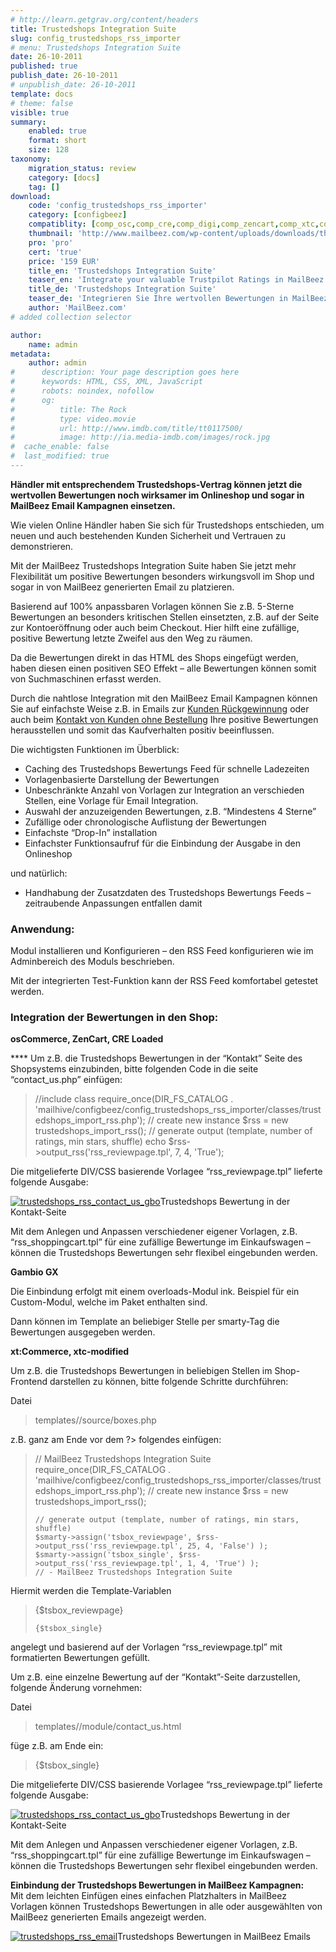 ```yaml
---
# http://learn.getgrav.org/content/headers
title: Trustedshops Integration Suite
slug: config_trustedshops_rss_importer
# menu: Trustedshops Integration Suite
date: 26-10-2011
published: true
publish_date: 26-10-2011
# unpublish_date: 26-10-2011
template: docs
# theme: false
visible: true
summary:
    enabled: true
    format: short
    size: 128
taxonomy:
    migration_status: review
    category: [docs]
    tag: []
download:
    code: 'config_trustedshops_rss_importer'
    category: [configbeez]
    compatiblity: [comp_osc,comp_cre,comp_digi,comp_zencart,comp_xtc,comp_gambio]
    thumbnail: 'http://www.mailbeez.com/wp-content/uploads/downloads/thumbnails/2011/10/icon_328.png'
    pro: 'pro'
    cert: 'true'
    price: '159 EUR'
    title_en: 'Trustedshops Integration Suite'
    teaser_en: 'Integrate your valuable Trustpilot Ratings in MailBeez Campaigs and your Storefront (SEO)'
    title_de: 'Trustedshops Integration Suite'
    teaser_de: 'Integrieren Sie Ihre wertvollen Bewertungen in MailBeez Kampagnen und den Shop (SEO)'
    author: 'MailBeez.com'
# added collection selector

author:
    name: admin
metadata:
    author: admin
#      description: Your page description goes here
#      keywords: HTML, CSS, XML, JavaScript
#      robots: noindex, nofollow
#      og:
#          title: The Rock
#          type: video.movie
#          url: http://www.imdb.com/title/tt0117500/
#          image: http://ia.media-imdb.com/images/rock.jpg
#  cache_enable: false
#  last_modified: true
---
```


**Händler mit entsprechendem Trustedshops-Vertrag können jetzt die wertvollen Bewertungen noch wirksamer im Onlineshop und sogar in MailBeez Email Kampagnen einsetzen.**

Wie vielen Online Händler haben Sie sich für Trustedshops entschieden, um neuen und auch bestehenden Kunden Sicherheit und Vertrauen zu demonstrieren.

Mit der MailBeez Trustedshops Integration Suite haben Sie jetzt mehr Flexibilität um positive Bewertungen besonders wirkungsvoll im Shop und sogar in von MailBeez generierten Email zu platzieren.

Basierend auf 100% anpassbaren Vorlagen können Sie z.B. 5-Sterne Bewertungen an besonders kritischen Stellen einsetzten, z.B. auf der Seite zur Kontoeröffnung oder auch beim Checkout. Hier hilft eine zufällige, positive Bewertung letzte Zweifel aus den Weg zu räumen.

Da die Bewertungen direkt in das HTML des Shops eingefügt werden, haben diesen einen positiven SEO Effekt – alle Bewertungen können somit von Suchmaschinen erfasst werden.

Durch die nahtlose Integration mit den MailBeez Email Kampagnen können Sie auf einfachste Weise z.B. in Emails zur [Kunden Rückgewinnung](http://www.mailbeez.com/documentation/mailbeez/winback_advanced/ "Winback Advanced") oder auch beim [Kontakt von Kunden ohne Bestellung](http://www.mailbeez.com/documentation/mailbeez/nopurchase_advanced/ "No Purchase Advanced") Ihre positive Bewertungen herausstellen und somit das Kaufverhalten positiv beeinflussen.

Die wichtigsten Funktionen im Überblick:

- Caching des Trustedshops Bewertungs Feed für schnelle Ladezeiten
- Vorlagenbasierte Darstellung der Bewertungen
- Unbeschränkte Anzahl von Vorlagen zur Integration an verschieden Stellen, eine Vorlage für Email Integration.
- Auswahl der anzuzeigenden Bewertungen, z.B. “Mindestens 4 Sterne”
- Zufällige oder chronologische Auflistung der Bewertungen
- Einfachste “Drop-In” installation
- Einfachster Funktionsaufruf für die Einbindung der Ausgabe in den Onlineshop

und natürlich:

- Handhabung der Zusatzdaten des Trustedshops Bewertungs Feeds – zeitraubende Anpassungen entfallen damit

### Anwendung:

Modul installieren und Konfigurieren – den RSS Feed konfigurieren wie im Adminbereich des Moduls beschrieben.

Mit der integrierten Test-Funktion kann der RSS Feed komfortabel getestet werden.

### Integration der Bewertungen in den Shop:

**osCommerce, ZenCart, CRE Loaded**

**** Um z.B. die Trustedshops Bewertungen in der “Kontakt” Seite des Shopsystems einzubinden, bitte folgenden Code in die seite “contact\_us.php” einfügen:

> //include class
>     require_once(DIR_FS_CATALOG . 'mailhive/configbeez/config_trustedshops_rss_importer/classes/trustedshops_import_rss.php');
>     // create new instance
>     $rss = new trustedshops_import_rss();
>     // generate output (template, number of ratings, min stars, shuffle)
>     echo $rss->output_rss('rss_reviewpage.tpl', 7, 4, 'True');

Die mitgelieferte DIV/CSS basierende Vorlagee “rss\_reviewpage.tpl” lieferte folgende Ausgabe:

[![](http://www.mailbeez.com/wp-content/uploads/2011/10/trustedshops_rss_contact_us_gbo-250x114.png "trustedshops_rss_contact_us_gbo")](http://www.mailbeez.com/wp-content/uploads/2011/10/trustedshops_rss_contact_us_gbo.png)Trustedshops Bewertung in der Kontakt-Seite

 

Mit dem Anlegen und Anpassen verschiedener eigener Vorlagen, z.B. “rss\_shoppingcart.tpl” für eine zufällige Bewertunge im Einkaufswagen – können die Trustedshops Bewertungen sehr flexibel eingebunden werden.

**Gambio GX**

Die Einbindung erfolgt mit einem overloads-Modul ink. Beispiel für ein Custom-Modul, welche im Paket enthalten sind.

Dann können im Template an beliebiger Stelle per smarty-Tag die Bewertungen ausgegeben werden.

**xt:Commerce, xtc-modified**

Um z.B. die Trustedshops Bewertungen in beliebigen Stellen im Shop-Frontend darstellen zu können, bitte folgende Schritte durchführen:

Datei

> templates//source/boxes.php

z.B. ganz am Ende vor dem ?> folgendes einfügen:

> // MailBeez Trustedshops Integration Suite
>     require_once(DIR_FS_CATALOG . 'mailhive/configbeez/config_trustedshops_rss_importer/classes/trustedshops_import_rss.php');
>     // create new instance
>     $rss = new trustedshops_import_rss();
>     
>     // generate output (template, number of ratings, min stars, shuffle)
>     $smarty->assign('tsbox_reviewpage', $rss->output_rss('rss_reviewpage.tpl', 25, 4, 'False') );
>     $smarty->assign('tsbox_single', $rss->output_rss('rss_reviewpage.tpl', 1, 4, 'True') );
>     // - MailBeez Trustedshops Integration Suite

Hiermit werden die Template-Variablen

> {$tsbox_reviewpage}
> 
>  
>     {$tsbox_single}

angelegt und basierend auf der Vorlagen “rss\_reviewpage.tpl” mit formatierten Bewertungen gefüllt.

Um z.B. eine einzelne Bewertung auf der “Kontakt”-Seite darzustellen, folgende Änderung vornehmen:

Datei

> templates//module/contact\_us.html

füge z.B. am Ende ein:

> {$tsbox_single}

Die mitgelieferte DIV/CSS basierende Vorlagee “rss\_reviewpage.tpl” lieferte folgende Ausgabe:

[![](http://www.mailbeez.com/wp-content/uploads/2011/10/trustedshops_rss_contact_us_gbo-250x114.png "trustedshops_rss_contact_us_gbo")](http://www.mailbeez.com/wp-content/uploads/2011/10/trustedshops_rss_contact_us_gbo.png)Trustedshops Bewertung in der Kontakt-Seite

 

Mit dem Anlegen und Anpassen verschiedener eigener Vorlagen, z.B. “rss\_shoppingcart.tpl” für eine zufällige Bewertunge im Einkaufswagen – können die Trustedshops Bewertungen sehr flexibel eingebunden werden.

**Einbindung der Trustedshops Bewertungen in MailBeez Kampagnen:**  
 Mit dem leichten Einfügen eines einfachen Platzhalters in MailBeez Vorlagen können Trustedshops Bewertungen in alle oder ausgewählten von MailBeez generierten Emails angezeigt werden.

[![](http://www.mailbeez.com/wp-content/uploads/2011/10/trustedshops_rss_email-250x167.png "trustedshops_rss_email")](http://www.mailbeez.com/wp-content/uploads/2011/10/trustedshops_rss_email.png)Trustedshops Bewertungen in MailBeez Emails
